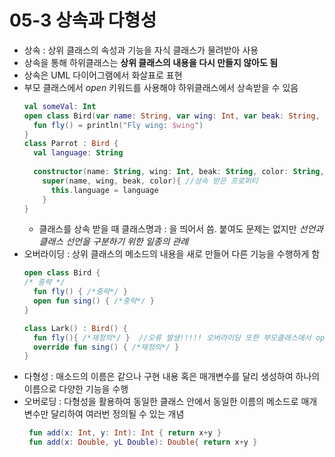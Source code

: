 # 05-3 상속과 다형성

- 상속 : 상위 클래스의 속성과 기능을 자식 클래스가 물려받아 사용
- 상속을 통해 하위클래스는 **상위 클래스의 내용을 다시 만들지 않아도 됨**
- 상속은 UML 다이어그램에서 화살표로 표현
- 부모 클래스에서 *open* 키워드를 사용해야 하위클래스에서 상속받을 수 있음
  ```kotlin
  val someVal: Int
  open class Bird(var name: String, var wing: Int, var beak: String, var color: String) {
    fun fly() = println("Fly wing: $wing")
  }
  class Parrot : Bird {
    val language: String
    
    constructor(name: String, wing: Int, beak: String, color: String, language: String) : 
      super(name, wing, beak, color){ //상속 받은 프로퍼티
        this.language = language
      }
  }
  ```
  - 클래스를 상속 받을 때 클래스명과 : 을 띄어서 씀. 붙여도 문제는 없지만 *선언과 클래스 선언을 구분하기 위한 일종의 관례*
- 오버라이딩 : 상위 클래스의 메소드의 내용을 새로 만들어 다른 기능을 수행하게 함
  ```kotlin
  open class Bird {
  /* 중략 */
    fun fly() { /*중략*/ }
    open fun sing() { /*중략*/ }
  }
  
  class Lark() : Bird() {
    fun fly(){ /*재정의*/ }  //오류 발생!!!!! 오버라이딩 또한 부모클래스에서 open키워드를 사용한 메소드만 가능
    override fun sing() { /*재정의*/ }
  }
  ```
- 다형성 : 매소드의 이름은 같으나 구현 내용 혹은 매개변수를 달리 생성하여 하나의 이름으로 다양한 기능을 수행
- 오버로딩 : 다형성을 활용하여 동일한 클래스 안에서 동일한 이름의 메소드로 매개변수만 달리하여 여러번 정의될 수 있는 개념
   ```kotlin
    fun add(x: Int, y: Int): Int { return x+y }
    fun add(x: Double, yL Double): Double{ return x+y }
   ```
